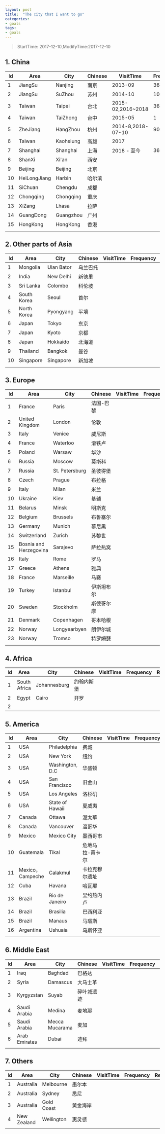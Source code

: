 ```yaml
---
layout: post
title:  "The city that I want to go"
categories:
- goals
tags:
- goals
---
```


> StartTime: 2017-12-10,ModifyTime:2017-12-10
<!---more--->

## 1. China

|Id| Area  | City  | Chinese |  VisitTime | Frequency  | Recommend  |
|---|---|---|---|---|---|---|
|1 | JiangSu  | Nanjing    | 南京| 2013-09  | 365 |   |
|2 | JiangSu  | SuZhou     | 苏州| 2014-10  | 10 |     |
|3 | Taiwan  | Taipei      | 台北| 2015-02,2016~2018  | 365 |     |
|4 | Taiwan  | TaiZhong    | 台中| 2015-05  | 1 |     |
|5 |  ZheJiang | HangZhou | 杭州 | 2014-8,2018-07~10  | 90  |     |
|6 | Taiwan  | Kaohsiung  | 高雄 | 2017    |   | 匆匆而过    |
|7 | Shanghai  | Shanghai | 上海|   2018 - 至今 |  365 |     |
|8 | ShanXi  | Xi'an      | 西安 |          |   |     |
|9 | Beijing  | Beijing    | 北京 |          |   |     |
|10| HeiLongJiang | Harbin   | 哈尔滨 |          |   |     |
|11| SiChuan  | Chengdu    | 成都|          |   |     |
|12| Chongqing  | Chongqing  | 重庆|          |   |     |
|13| XiZang  | Lhasa      | 拉萨 |          |   |     |
|14| GuangDong  | Guangzhou | 广州  |          |   |     |
|15| HongKong  | HongKong | 香港|          |   |     |
| | |   |  |     |   |     |  

## 2. Other parts of Asia

|Id| Area  | City  | Chinese |  VisitTime | Frequency  | Recommend  |
|---|---|---|---|---|---|---|
|1 |  Mongolia | Ulan Bator | 乌兰巴托 |   |     |  |
|2 |  India    | New Delhi| 新德里  |   |     |  |
|3 |  Sri Lanka| Colombo| 科伦坡 |   |     |  |
|4 | South Korea | Seoul |  首尔|     |   |     |
|5 | North Korea | Pyongyang  | 平壤 |     |   |     |
|6 | Japan| Tokyo  | 东京 |     |   |     |
|7 | Japan | Kyoto | 京都 |     |   |     |
|8 | Japan| Hokkaido | 北海道  |     |   |     |
|9 | Thailand | Bangkok| 曼谷 |     |   |     |
|10 | Singapore | Singapore | 新加坡 |     |   |     |
| | |   |  |     |   |     |

## 3. Europe

|Id| Area  | City  | Chinese |  VisitTime | Frequency  | Recommend  |
|---|---|---|---|---|---|---|
|1   | France | Paris |  法国-巴黎  |          |     |        |
|2   | United Kingdom | London  | 伦敦   |          |     |        |
|3   | Italy | Venice | 威尼斯  |          |     |        |
|4   | France | Waterloo | 滑铁卢 |          |     |        |
|5   | Poland | Warsaw |  华沙  |          |     |        |
|6   | Russia | Moscow |   莫斯科 |          |     |        |
|7   | Russia | St. Petersburg |  圣彼得堡 |          |     |        |
|8   | Czech  | Prague    |  布拉格 |          |     |        |
|9   | Italy | Milan     | 米兰  |          |     |        |
|10  | Ukraine | Kiev      | 基辅  |          |     |        |
|11  | Belarus | Minsk     | 明斯克   |          |     |        |
|12  | Belgium | Brussels  | 布鲁塞尔 |          |     |        |
|13  | Germany | Munich    | 慕尼黑   |          |     |        |
|14  | Switzerland| Zurich    | 苏黎世   |          |     |        |
|15  | Bosnia and Herzegovina | Sarajevo  | 萨拉热窝 |          |     |        |
|16  | Italy | Rome      | 罗马 |          |     |        |
|17  | Greece | Athens    | 雅典 |          |     |        |
|18  | France | Marseille | 马赛  |          |     |        |
|19  | Turkey | Istanbul  | 伊斯坦布尔  |          |     |        |
|20  | Sweden | Stockholm | 斯德哥尔摩  |          |     |        |
|21  | Denmark | Copenhagen| 哥本哈根  |          |     |        |
|22  | Norway | Longyearbyen| 朗伊尔城  |          |     |        |
|23  | Norway | Tromso      | 特罗姆瑟  |          |     |        |
|  |     |     |        |          |     |        |


## 4. Africa

|Id| Area  | City  | Chinese |  VisitTime | Frequency  | Recommend  |
|---|---|---|---|---|---|---|
|1 | South Africa  |Johannesburg |  约翰内斯堡   |  | |     |
|2 | Egypt  |Cairo |  开罗   |  | |     |
|2 ||   |  |     |   |     |

## 5. America

|Id| Area  | City  | Chinese |  VisitTime | Frequency  | Recommend  |
|---|---|---|---|---|---|---|
|1 | USA | Philadelphia | 费城 |     |   |     |
|2 | USA | New York | 纽约  |     |   |     |
|3 | USA | Washington, D.C | 华盛顿  |     |   |     |
|4 | USA | San Francisco | 旧金山  |     |   |     |
|5 | USA | Los Angeles | 洛杉矶  |     |   |     |
|6 | USA | State of Hawaii | 夏威夷 |     |   |     |
|7 | Canada |Ottawa | 渥太華 |     |   |     |
|8 | Canada | Vancouver  |  温哥华 |     |   |     |
|9 | Mexico | Mexico City | 墨西哥市 |     |   |     |
|10 | Guatemala | Tikal |  危地马拉-蒂卡尔   |     |   |     |
|11 | Mexico，Campeche | Calakmul | 卡拉克穆尔遗址 |     |   |     |
|12 | Cuba | Havana  |哈瓦那 |     |   |     |
|13 | Brazil | Rio de Janeiro | 里约热内卢|     |   |     |
|14 | Brazil | Brasilia | 巴西利亚 |     |   |     |
|15 | Brazil | Manaus | 马瑙斯 |     |   |     |
|16 | Argentina | Ushuaia | 乌斯怀亚 |     |   |     |
|   |  |   |   |   |   |     |

## 6. Middle East

|Id| Area  | City  | Chinese |  VisitTime | Frequency  | Recommend  |
|---|---|---|---|---|---|---|
|1 | Iraq | Baghdad | 巴格达 |     |   |     |
|2 | Syria | Damascus | 大马士革 |     |   |     |
|3 | Kyrgyzstan | Suyab | 碎叶城遗迹 |     |   |     |
|4 | Saudi Arabia | Medina | 麦地那|     |   |     |
|5 | Saudi Arabia | Mecca Mucarama | 麦加 |     |   |     |
|6 | Arab Emirates | Dubai |迪拜 |     |   |     |
| |  |   |  |     |   |     |

## 7. Others

|Id| Area  | City  | Chinese |  VisitTime | Frequency  | Recommend  |
|---|---|---|---|---|---|---|
|1 | Australia |  Melbourne| 墨尔本|  |   |     |
|2 | Australia |  Sydney| 悉尼|  |   |     |
|3 | Australia |  Gold Coast| 黃金海岸|  |   |     |
|4 | New Zealand |  Wellington| 惠灵顿|  |   |     |
| |  |  |   |     |   |     |
